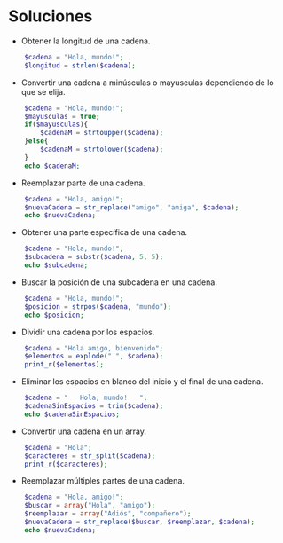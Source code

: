 # Soluciones

- Obtener la longitud de una cadena.
```php
    $cadena = "Hola, mundo!";
    $longitud = strlen($cadena);
```

- Convertir una cadena a minúsculas o mayusculas dependiendo de lo que se elija. 
```php
    $cadena = "Hola, mundo!";
    $mayusculas = true;
    if($mayusculas){
        $cadenaM = strtoupper($cadena);
    }else{
        $cadenaM = strtolower($cadena);
    }
    echo $cadenaM; 
``` 

- Reemplazar parte de una cadena.
```php
    $cadena = "Hola, amigo!";
    $nuevaCadena = str_replace("amigo", "amiga", $cadena);
    echo $nuevaCadena;
```

- Obtener una parte específica de una cadena.
```php
    $cadena = "Hola, mundo!";
    $subcadena = substr($cadena, 5, 5);
    echo $subcadena; 
```

- Buscar la posición de una subcadena en una cadena.
```php
    $cadena = "Hola, mundo!";
    $posicion = strpos($cadena, "mundo");
    echo $posicion; 
```
- Dividir una cadena por los espacios.
```php
    $cadena = "Hola amigo, bienvenido";
    $elementos = explode(" ", $cadena);
    print_r($elementos);
```

- Eliminar los espacios en blanco del inicio y el final de una cadena.
```php
    $cadena = "   Hola, mundo!   ";
    $cadenaSinEspacios = trim($cadena);
    echo $cadenaSinEspacios; 
```

- Convertir una cadena en un array.
```php
    $cadena = "Hola";
    $caracteres = str_split($cadena);
    print_r($caracteres);
```

- Reemplazar múltiples partes de una cadena.
```php
    $cadena = "Hola, amigo!";
    $buscar = array("Hola", "amigo");
    $reemplazar = array("Adiós", "compañero");
    $nuevaCadena = str_replace($buscar, $reemplazar, $cadena);
    echo $nuevaCadena; 
```